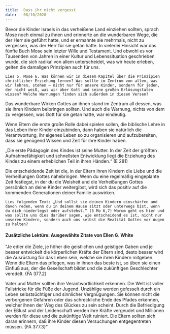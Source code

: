 ```yaml
---
title:  Dass ihr nicht vergesst
date:   08/10/2020
---
```


Bevor die Kinder Israels in das verheißene Land einziehen sollten, sprach Mose noch einmal zu ihnen und erinnerte an die wunderbaren Wege, die der Herr sie geführt hatte, und er ermahnte sie mehrmals, nicht zu vergessen, was der Herr für sie getan hatte. In vielerlei Hinsicht war das fünfte Buch Mose sein letzter Wille und Testament. Und obwohl es vor Tausenden von Jahren in einer Kultur und Lebenssituation geschrieben wurde, die sich radikal von allem unterscheidet, was wir heute erleben, gelten die damaligen Prinzipien auch für uns.

`Lies 5. Mose 6. Was können wir in diesem Kapitel über die Prinzipien christlicher Erziehung lernen? Was sollte im Zentrum von allem, was wir lehren, stehen – nicht nur für unsere Kinder, sondern für jeden, der nicht weiß, was wir über Gott und seine großen Erlösungstaten wissen? Welche Warnungen finden sich außerdem in diesen Versen?`

Das wunderbare Wirken Gottes an ihnen stand im Zentrum all dessen, was sie ihren Kindern beibringen sollten. Und auch die Warnung, nichts von dem zu vergessen, was Gott für sie getan hatte, war eindeutig.

Wenn Eltern die erste große Rolle dabei spielen sollen, die biblische Lehre in das Leben ihrer Kinder einzubinden, dann haben sie natürlich die Verantwortung, ihr eigenes Leben so zu organisieren und aufzubereiten, dass sie genügend Wissen und Zeit für ihre Kinder haben.

„Die erste Pädagogin des Kindes ist seine Mutter. In der Zeit der größten Aufnahmefähigkeit und schnellsten Entwicklung liegt die Erziehung des Kindes zu einem erheblichen Teil in ihren Händen.“ (E 281)

Die entscheidende Zeit ist die, in der Eltern ihren Kindern die Liebe und die Verheißungen Gottes nahebringen. Wenn du eine regelmäßig eingeplante Zeit festlegst, in der du die Weisheit und die Verheißungen Gottes persönlich an deine Kinder weitergibst, wird sich das positiv auf die kommenden Generationen deiner Familie auswirken.

`Lies folgenden Text: „Und sollst sie deinen Kindern einschärfen und davon reden, wenn du in deinem Hause sitzt oder unterwegs bist, wenn du dich niederlegst oder aufstehst.“ (5 Mo 6,7) Worum geht es hier und was sollte uns dies darüber sagen, wie entscheidend es ist, nicht nur unseren Kindern, sondern auch uns selbst die Realität Gottes vor Augen zu halten?`

#### Zusätzliche Lektüre: Ausgewählte Zitate von Ellen G. White

"Je edler die Ziele, je höher die geistlichen und geistigen Gaben und je besser entwickelt die körperlichen Kräfte der Eltern sind, desto besser wird die Ausrüstung für das Leben sein, welche sie ihren Kindern mitgeben. Wenn die Eltern das pflegen, was in ihnen das beste ist, so üben sie einen Einfluß aus, der die Gesellschaft bildet und die zukünftigen Geschlechter veredelt. {FA 377.2}

Vater und Mutter sollten ihre Verantwortlichkeit erkennen. Die Welt ist voller Fallstricke für die Füße der Jugend. Unzählige werden gefesselt durch ein Leben selbstsüchtiger und sinnlicher Vergnügungen. Sie können nicht die verborgenen Gefahren oder das schreckliche Ende des Pfades erkennen, welcher ihnen der Weg des Glückes zu sein scheint. Durch die Befriedigung der Eßlust und der Leidenschaft werden ihre Kräfte vergeudet und Millionen werden für diese und die zukünftige Welt ruiniert. Die Eltern sollten sich daran erinnern, daß ihre Kinder diesen Versuchungen entgegentreten müssen. {FA 377.3}"